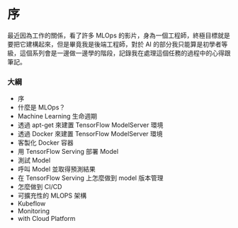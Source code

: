 # 序

最近因為工作的關係，看了許多 MLOps 的影片，身為一個工程師，終極目標就是要把它建構起來，但是畢竟我是後端工程師，對於 AI 的部分我只能算是初學者等級，這個系列會是一邊做一邊學的階段，記錄我在處理這個任務的過程中的心得跟筆記。

### 大綱

- 序
- 什麼是 MLOps？
- Machine Learning 生命週期
- 透過 apt-get 來建置 TensorFlow ModelServer 環境
- 透過 Docker 來建置 TensorFlow ModelServer 環境
- 客製化 Docker 容器
- 用 TensorFlow Serving 部署 Model
- 測試 Model
- 呼叫 Model 並取得預測結果
- 在 TensorFlow Serving 上怎麼做到 model 版本管理
- 怎麼做到 CI/CD
- 可擴充性的 MLOPS 架構
- Kubeflow
- Monitoring
- with Cloud Platform
